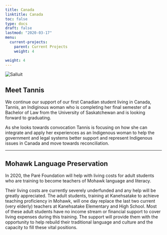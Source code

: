 ```yaml
---
title: Canada
linktitle: Canada
toc: false
type: docs
draft: false
lastmod: "2020-03-17"
menu:
  current-projects:
    parent: Current Projects
    weight: 4

weight: 4
---
```

![Salluit](/img/Canada/Salluit.jpg)

## Meet Tannis

We continue our support of our first Canadian student living in Canada, Tannis, an Indiginous woman who is completing her final semester of a Bachelor of Law from the University of Saskatchewan and is looking forward to graduating.

As she looks towards convocation Tannis is focusing on how she can integrate and apply her experiences as an Indigenous woman to help the government and legal systems better support and represent Indigenous issues in Canada and move towards reconciliation.

_______________________________________________________________________________

## Mohawk Language Preservation

In 2020, the Paré Foundation will help with living costs for adult students who are training to become teachers of Mohawk language and literacy.

Their living costs are currently severely underfunded and any help will be greatly appreciated.  The adult students, training at Kanehsatake to achieve teaching proficiency in Mohawk, will one day replace the last two current (very elderly) teachers at Kanehsatake Elementary and High School. Most of these adult students have no income stream or financial support to cover living expenses during this training. The support will provide them with the opportunity to help rebuild their traditional language and culture and the capacity to fill these vital positions.
